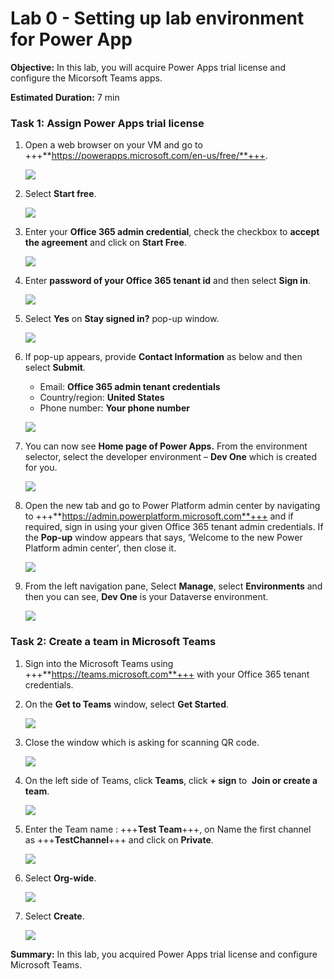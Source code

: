 # **Lab 0 - Setting up lab environment for Power App**

**Objective:** In this lab, you will acquire Power Apps trial license and configure the Micorsoft Teams apps.

**Estimated Duration:** 7 min

### **Task 1: Assign** **Power Apps trial license** 

1.  Open a web browser on your VM and go to
    +++**https://powerapps.microsoft.com/en-us/free/**+++.

    ![](./media/image1.png)


2.  Select **Start free**.


    ![](./media/image2.png)


3.  Enter your **Office 365 admin credential**, check the checkbox to
    **accept the agreement** and click on **Start Free**.


    ![](./media/image3.png)


4.  Enter **password of your Office 365 tenant id** and then select
    **Sign in**.

    ![](./media/image4.png)


5.  Select **Yes** on **Stay signed in?** pop-up window.


    ![](./media/image5.png)


6.  If pop-up appears, provide **Contact Information** as below and then
    select **Submit**.

    - Email: **Office 365 admin tenant credentials**
    - Country/region: **United States**
    - Phone number: **Your phone number**


    ![](./media/image6.png)


7.  You can now see **Home page of Power Apps.** From the environment
    selector, select the developer environment – **Dev One** which is
    created for you.


    ![](./media/image7.png)


8.  Open the new tab and go to Power Platform admin center by navigating
    to +++**https://admin.powerplatform.microsoft.com**+++
    and if required, sign
    in using your given Office 365 tenant admin credentials. If 
    the **Pop-up** window appears that says, ‘Welcome to the new Power Platform admin center', then close it. 

    ![](./media/image8.1.png)
   
9.  From the left navigation pane, Select **Manage**, select **Environments** and then you
    can see, **Dev One** is your Dataverse environment.

     ![](./media/image1.9.png)
    


### Task 2: Create a team in Microsoft Teams

1.  Sign into the Microsoft Teams
    using +++**https://teams.microsoft.com**+++ with your
    Office 365 tenant credentials.

2.  On the **Get to Teams** window, select **Get Started**. 

    ![](./media/image2.1.png)


3.  Close the window which is asking for scanning QR code.

    
    ![](./media/image11.png)


4.  On the left side of Teams, click **Teams**, click **+
    sign** to  **Join or create a team**.

    ![](./media/image2.4.png)

5.  Enter the Team name : +++**Test Team**+++, on Name the first
    channel
    as +++**TestChannel**+++ and click on **Private**.


    ![](./media/image2.6.png)


6.  Select **Org-wide**.


    ![](./media/image15.png)


7.  Select **Create**.


    ![](./media/image2.8.png)


**Summary:** In this lab, you acquired Power Apps trial license and configure Microsoft Teams.
